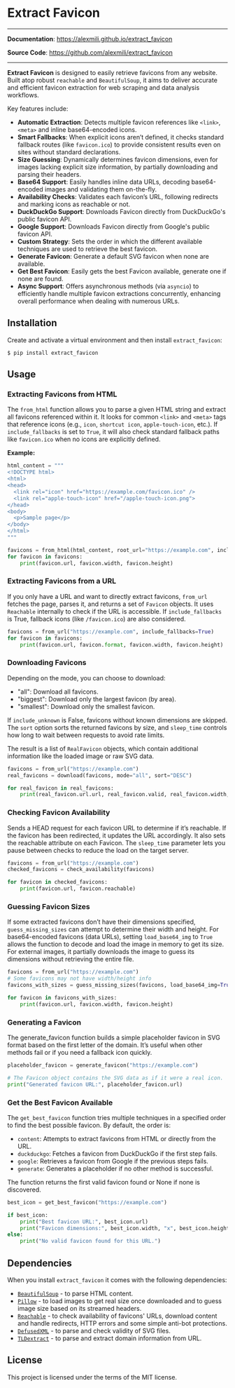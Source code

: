 # Extract Favicon

---

**Documentation**: <a href="https://alexmili.github.io/extract_favicon" target="_blank">https://alexmili.github.io/extract_favicon</a>

**Source Code**: <a href="https://github.com/alexmili/extract_favicon" target="_blank">https://github.com/alexmili/extract_favicon</a>

---

**Extract Favicon** is designed to easily retrieve favicons from any website. Built atop robust `reachable` and `BeautifulSoup`, it aims to deliver accurate and efficient favicon extraction for web scraping and data analysis workflows.

Key features include:

* **Automatic Extraction**: Detects multiple favicon references like `<link>`, `<meta>` and inline base64-encoded icons.
* **Smart Fallbacks**: When explicit icons aren’t defined, it checks standard fallback routes (like `favicon.ico`) to provide consistent results even on sites without standard declarations.
* **Size Guessing**: Dynamically determines favicon dimensions, even for images lacking explicit size information, by partially downloading and parsing their headers.
* **Base64 Support**: Easily handles inline data URLs, decoding base64-encoded images and validating them on-the-fly.
* **Availability Checks**: Validates each favicon’s URL, following redirects and marking icons as reachable or not.
* **DuckDuckGo Support**: Downloads Favicon directly from DuckDuckGo's public favicon API.
* **Google Support**: Downloads Favicon directly from Google's public favicon API.
* **Custom Strategy**: Sets the order in which the different available techniques are used to retrieve the best favicon.
* **Generate Favicon**: Generate a default SVG favicon when none are available.
* **Get Best Favicon**: Easily gets the best Favicon available, generate one if none are found.
* **Async Support**: Offers asynchronous methods (via `asyncio`) to efficiently handle multiple favicon extractions concurrently, enhancing overall performance when dealing with numerous URLs.

## Installation

Create and activate a virtual environment and then install `extract_favicon`:

```console
$ pip install extract_favicon
```

## Usage


### Extracting Favicons from HTML

The `from_html` function allows you to parse a given HTML string and extract all favicons referenced within it. It looks for common `<link>` and `<meta>` tags that reference icons (e.g., `icon`, `shortcut icon`, `apple-touch-icon`, etc.). If `include_fallbacks` is set to `True`, it will also check standard fallback paths like `favicon.ico` when no icons are explicitly defined.

**Example:**
```python
html_content = """
<!DOCTYPE html>
<html>
<head>
  <link rel="icon" href="https://example.com/favicon.ico" />
  <link rel="apple-touch-icon" href="/apple-touch-icon.png">
</head>
<body>
  <p>Sample page</p>
</body>
</html>
"""

favicons = from_html(html_content, root_url="https://example.com", include_fallbacks=True)
for favicon in favicons:
    print(favicon.url, favicon.width, favicon.height)
```

### Extracting Favicons from a URL

If you only have a URL and want to directly extract favicons, `from_url` fetches the page, parses it, and returns a set of `Favicon` objects. It uses `Reachable` internally to check if the URL is accessible. If `include_fallbacks` is True, fallback icons (like `/favicon.ico`) are also considered.

```python
favicons = from_url("https://example.com", include_fallbacks=True)
for favicon in favicons:
    print(favicon.url, favicon.format, favicon.width, favicon.height)
```

### Downloading Favicons

Depending on the mode, you can choose to download:

* "all": Download all favicons.
* "biggest": Download only the largest favicon (by area).
* "smallest": Download only the smallest favicon.

If `include_unknown` is False, favicons without known dimensions are skipped. The `sort` option sorts the returned favicons by size, and `sleep_time` controls how long to wait between requests to avoid rate limits.

The result is a list of `RealFavicon` objects, which contain additional information like the loaded image or raw SVG data.

```python
favicons = from_url("https://example.com")
real_favicons = download(favicons, mode="all", sort="DESC")

for real_favicon in real_favicons:
    print(real_favicon.url.url, real_favicon.valid, real_favicon.width, real_favicon.height)
```

### Checking Favicon Availability

Sends a HEAD request for each favicon URL to determine if it’s reachable. If the favicon has been redirected, it updates the URL accordingly. It also sets the reachable attribute on each Favicon. The `sleep_time` parameter lets you pause between checks to reduce the load on the target server.

```python
favicons = from_url("https://example.com")
checked_favicons = check_availability(favicons)

for favicon in checked_favicons:
    print(favicon.url, favicon.reachable)
```

### Guessing Favicon Sizes

If some extracted favicons don’t have their dimensions specified, `guess_missing_sizes` can attempt to determine their width and height. For base64-encoded favicons (data URLs), setting `load_base64_img` to `True` allows the function to decode and load the image in memory to get its size. For external images, it partially downloads the image to guess its dimensions without retrieving the entire file.

```python
favicons = from_url("https://example.com")
# Some favicons may not have width/height info
favicons_with_sizes = guess_missing_sizes(favicons, load_base64_img=True)

for favicon in favicons_with_sizes:
    print(favicon.url, favicon.width, favicon.height)
```

### Generating a Favicon

The generate_favicon function builds a simple placeholder favicon in SVG format based on the first letter of the domain. It’s useful when other methods fail or if you need a fallback icon quickly.

```python
placeholder_favicon = generate_favicon("https://example.com")

# The Favicon object contains the SVG data as if it were a real icon.
print("Generated favicon URL:", placeholder_favicon.url)
```

### Get the Best Favicon Available

The `get_best_favicon` function tries multiple techniques in a specified order to find the best possible favicon. By default, the order is:

* `content`: Attempts to extract favicons from HTML or directly from the URL.
* `duckduckgo`: Fetches a favicon from DuckDuckGo if the first step fails.
* `google`: Retrieves a favicon from Google if the previous steps fails.
* `generate`: Generates a placeholder if no other method is successful.

The function returns the first valid favicon found or None if none is discovered.

```python
best_icon = get_best_favicon("https://example.com")

if best_icon:
    print("Best favicon URL:", best_icon.url)
    print("Favicon dimensions:", best_icon.width, "x", best_icon.height)
else:
    print("No valid favicon found for this URL.")
```

## Dependencies

When you install `extract_favicon` it comes with the following dependencies:

* <a href="https://www.crummy.com/software/BeautifulSoup" target="_blank"><code>BeautifulSoup</code></a> - to parse HTML content.
* <a href="https://github.com/python-pillow/Pillow" target="_blank"><code>Pillow</code></a> - to load images to get real size once downloaded and to guess image size based on its streamed headers.
* <a href="https://github.com/alexmili/reachable" target="_blank"><code>Reachable</code></a> - to check availability of favicons' URLs, download content and handle redirects, HTTP errors and some simple anti-bot protections.
* <a href="https://github.com/tiran/defusedxml" target="_blank"><code>DefusedXML</code></a> - to parse and check validity of SVG files.
* <a href="https://github.com/john-kurkowski/tldextract" target="_blank"><code>TLDextract</code></a> - to parse and extract domain information from URL.

## License

This project is licensed under the terms of the MIT license.
